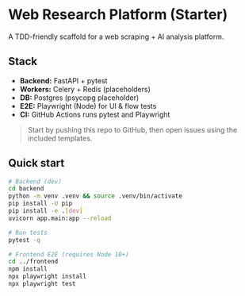 # Web Research Platform (Starter)

A TDD-friendly scaffold for a web scraping + AI analysis platform.

## Stack
- **Backend:** FastAPI + pytest
- **Workers:** Celery + Redis (placeholders)
- **DB:** Postgres (psycopg placeholder)
- **E2E:** Playwright (Node) for UI & flow tests
- **CI:** GitHub Actions runs pytest and Playwright

> Start by pushing this repo to GitHub, then open issues using the included templates.


## Quick start

```bash
# Backend (dev)
cd backend
python -m venv .venv && source .venv/bin/activate
pip install -U pip
pip install -e .[dev]
uvicorn app.main:app --reload

# Run tests
pytest -q

# Frontend E2E (requires Node 18+)
cd ../frontend
npm install
npx playwright install
npx playwright test
```
